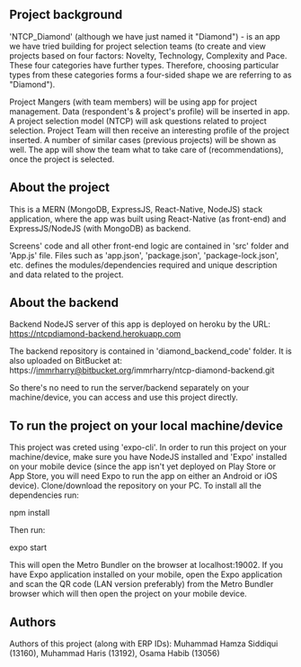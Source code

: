 ## Project background

'NTCP_Diamond' (although we have just named it "Diamond") - is an app we have tried building for project selection teams (to create and view projects based on four factors: Novelty, Technology, Complexity and Pace. These four categories have further types. Therefore, choosing particular types from these categories forms a four-sided shape we are referring to as "Diamond").

Project Mangers (with team members) will be using app for project management. Data (respondent's & project's profile) will be inserted in app. A project selection model (NTCP) will ask questions related to project selection. Project Team will then receive an interesting profile of the project inserted. A number of similar cases (previous projects) will be shown as well. The app will show the team what to take care of (recommendations), once the project is selected.	

## About the project

This is a MERN (MongoDB, ExpressJS, React-Native, NodeJS) stack application, where the app was built using React-Native (as front-end) and ExpressJS/NodeJS (with MongoDB) as backend.

Screens' code and all other front-end logic are contained in 'src' folder and 'App.js' file. Files such as 'app.json', 'package.json', 'package-lock.json', etc. defines the modules/dependencies required and unique description and data related to the project.

## About the backend

Backend NodeJS server of this app is deployed on heroku by the URL: https://ntcpdiamond-backend.herokuapp.com

The backend repository is contained in 'diamond_backend_code' folder. It is also uploaded on BitBucket at: https://immrharry@bitbucket.org/immrharry/ntcp-diamond-backend.git

So there's no need to run the server/backend separately on your machine/device, you can access and use this project directly.

## To run the project on your local machine/device

This project was creted using 'expo-cli'. In order to run this project on your machine/device, make sure you have NodeJS installed and 'Expo' installed on your mobile device (since the app isn't yet deployed on Play Store or App Store, you will need Expo to run the app on either an Android or iOS device).
Clone/download the repository on your PC. To install all the dependencies run: 

npm install

Then run: 

expo start

This will open the Metro Bundler on the browser at localhost:19002. If you have Expo application installed on your mobile, open the Expo application and scan the QR code (LAN version preferably) from the Metro Bundler browser which will then open the project on your mobile device.

## Authors

Authors of this project (along with ERP IDs):
Muhammad Hamza Siddiqui (13160), 
Muhammad Haris (13192), 
Osama Habib (13056)

